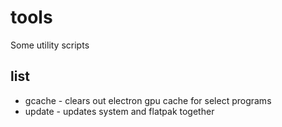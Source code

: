 # tools
Some utility scripts

## list
* gcache - clears out electron gpu cache for select programs
* update - updates system and flatpak together
